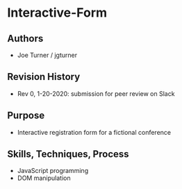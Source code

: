 # Interactive-Form

## Authors

- Joe Turner / jgturner

## Revision History

- Rev 0, 1-20-2020: submission for peer review on Slack

## Purpose

- Interactive registration form for a fictional conference

## Skills, Techniques, Process

- JavaScript programming
- DOM manipulation
